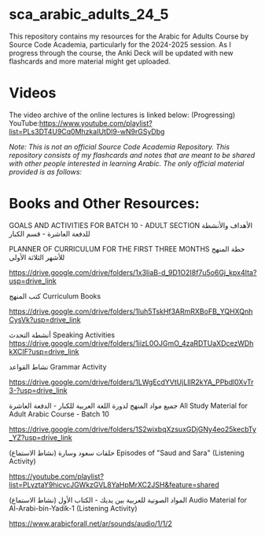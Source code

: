 # sca_arabic_adults_24_5

This repository contains my resources for the Arabic for Adults Course by Source Code Academia, particularly for the 2024-2025 session. As I progress through the course, the Anki Deck will be updated with new flashcards and more material might get uploaded.

# Videos

The video archive of the online lectures is linked below: (Progressing)
YouTube:https://www.youtube.com/playlist?list=PLs3DT4U9Cq0MhzkaIUtDl9-wN9rGSyDbg

*Note: This is not an official Source Code Academia Repository. This repository consists of my flashcards and notes that are meant to be shared with other people interested in learning Arabic. The only official material provided is as follows:*

# Books and Other Resources:
GOALS AND ACTIVITIES FOR BATCH 10 - ADULT SECTION
الأهداف والأنشطة للدفعة العاشرة - قسم الكبار

PLANNER OF CURRICULUM FOR THE FIRST THREE MONTHS
خطة المنهج للأشهر الثلاثة الأولى

https://drive.google.com/drive/folders/1x3IiaB-d_9D1O2I8f7u5o6Gj_kpx4Ita?usp=drive_link

كتب المنهج
Curriculum Books

https://drive.google.com/drive/folders/1luh5TskHf3ARmRXBoFB_YQHXQnhCysVk?usp=drive_link

أنشطة التحدث
Speaking Activities
https://drive.google.com/drive/folders/1iizL0OJGmO_4zaRDTUaXDcezWDhkXCIF?usp=drive_link

نشاط القواعد
Grammar Activity

https://drive.google.com/drive/folders/1LWgEcdYVtUjLIlR2kYA_PPbdl0XvTr3-?usp=drive_link

جميع مواد المنهج لدورة اللغة العربية للكبار - الدفعة العاشرة
All Study Material for Adult Arabic Course - Batch 10

https://drive.google.com/drive/folders/1S2wixbqXzsuxGDjGNy4eo25kecbTy_YZ?usp=drive_link

حلقات سعود وسارة (نشاط الاستماع)
Episodes of "Saud and Sara" (Listening Activity) 

https://youtube.com/playlist?list=PLyztaY9hicvcJGWkzGVL8YaHpMrXC2JSH&feature=shared

المواد الصوتية للعربية بين يديك - الكتاب الأول (نشاط الاستماع)
Audio Material for Al-Arabi-bin-Yadik-1 (Listening Activity)

https://www.arabicforall.net/ar/sounds/audio/1/1/2
